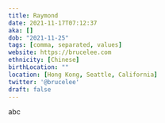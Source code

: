 ```yaml
---
title: Raymond
date: 2021-11-17T07:12:37
aka: []
dob: "2021-11-25"
tags: [comma, separated, values]
website: https://brucelee.com
ethnicity: [Chinese]
birthLocation: ""
location: [Hong Kong, Seattle, California]
twitter: '@brucelee'
draft: false
---
```


abc